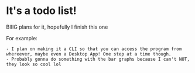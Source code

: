 # It's a todo list!

BIIIG plans for it, hopefully I finish this one

For example:

    - I plan on making it a CLI so that you can access the program from whereever, maybe even a Desktop App! One step at a time though.
    - Probably gonna do something with the bar graphs because I can't NOT, they look so cool lol
